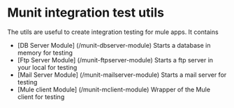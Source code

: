 Munit integration test utils
============================

The utils are useful to create integration testing for mule apps. It contains

* [DB Server Module] (/munit-dbserver-module) Starts a database in memory for testing
* [Ftp Server Module] (/munit-ftpserver-module) Starts a ftp server in your local for testing
* [Mail Server Module] (/munit-mailserver-module) Starts a mail server for testing
* [Mule client Module] (/munit-mclient-module) Wrapper of the Mule client for testing
